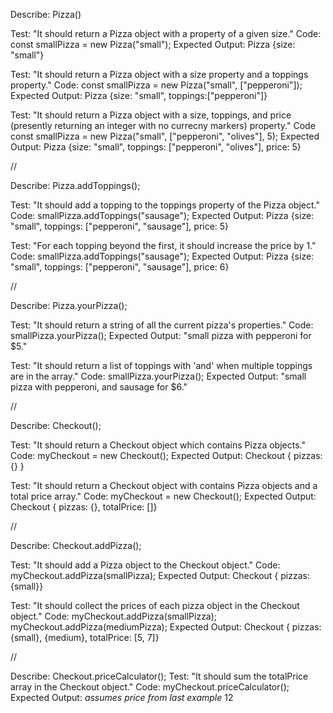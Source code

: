 Describe: Pizza()

Test: "It should return a Pizza object with a property of a given size."
Code: const smallPizza = new Pizza("small");
Expected Output: Pizza {size: "small"}

Test: "It should return a Pizza object with a size property and a toppings property."
Code: const smallPizza = new Pizza("small", ["pepperoni"]);
Expected Output: Pizza {size: "small", toppings:["pepperoni"]}

Test: "It should return a Pizza object with a size, toppings, and price (presently returning an integer with no currecny markers) property."
Code const smallPizza = new Pizza("small", ["pepperoni", "olives"], 5);
Expected Output: Pizza {size: "small", toppings: ["pepperoni", "olives"], price: 5}

//

Describe: Pizza.addToppings();

Test: "It should add a topping to the toppings property of the Pizza object."
Code: smallPizza.addToppings("sausage");
Expected Output: Pizza {size: "small", toppings: ["pepperoni", "sausage"], price: 5}

Test: "For each topping beyond the first, it should increase the price by 1."
Code: smallPizza.addToppings("sausage");
Expected Output: Pizza {size: "small", toppings: ["pepperoni", "sausage"], price: 6}

//

Describe: Pizza.yourPizza();

Test: "It should return a string of all the current pizza's properties."
Code: smallPizza.yourPizza();
Expected Output: "small pizza with pepperoni for $5."

Test: "It should return a list of toppings with 'and' when multiple toppings are in the array."
Code: smallPizza.yourPizza();
Expected Output: "small pizza with pepperoni, and sausage for $6."

// 

Describe: Checkout();

Test: "It should return a Checkout object which contains Pizza objects."
Code: myCheckout = new Checkout();
Expected Output: Checkout { pizzas: {} }

Test: "It should return a Checkout object with contains Pizza objects and a total price array."
Code: myCheckout = new Checkout();
Expected Output: Checkout { pizzas: {}, totalPrice: []}

//

Describe: Checkout.addPizza();

Test: "It should add a Pizza object to the Checkout object."
Code: myCheckout.addPizza(smallPizza);
Expected Output: Checkout { pizzas: {small}}

Test: "It should collect the prices of each pizza object in the Checkout object."
Code: myCheckout.addPizza(smallPizza); myCheckout.addPizza(mediumPizza);
Expected Output: Checkout { pizzas: {small}, {medium}, totalPrice: [5, 7]}

//

Describe: Checkout.priceCalculator();
Test: "It should sum the totalPrice array in the Checkout object."
Code: myCheckout.priceCalculator();
Expected Output: *assumes price from last example* 12
